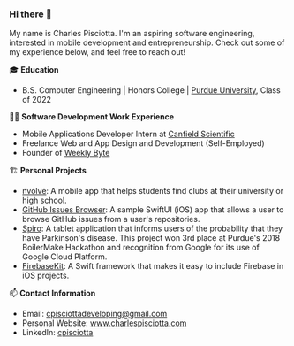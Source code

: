 ### Hi there 👋

My name is Charles Pisciotta. I'm an aspiring software engineering, interested in mobile development and entrepreneurship. Check out some of my experience below, and feel free to reach out!

🎓 **Education**
- B.S. Computer Engineering | Honors College | <a href="https://www.purdue.edu/" target="_blank">Purdue University</a>, Class of 2022

👨‍💻 **Software Development Work Experience**
- Mobile Applications Developer Intern at <a href="https://www.canfieldsci.com/" target="_blank">Canfield Scientific</a>
- Freelance Web and App Design and Development (Self-Employed)
- Founder of <a href="https://weeklybyte.io/" target="_blank">Weekly Byte</a>

🏗 **Personal Projects**
- <a href="https://github.com/cpisciotta/nvolve-Campus-Clubs-and-Events-Discovery" target="_blank">nvolve</a>: A mobile app that helps students find clubs at their university or high school.
- <a href="https://github.com/cpisciotta/GitHub-Issues-Browser" target="_blank">GitHub Issues Browser</a>: A sample SwiftUI (iOS) app that allows a user to browse GitHub issues from a user's repositories.
- <a href="https://devpost.com/software/spiro" target="_blank">Spiro</a>: A tablet application that informs users of the probability that they have Parkinson's disease. This project won 3rd place at Purdue's 2018 BoilerMake Hackathon and recognition from Google for its use of Google Cloud Platform.
- <a href="https://github.com/cpisciotta/FirebaseKit" target="_blank">FirebaseKit</a>: A Swift framework that makes it easy to include Firebase in iOS projects.

📫 **Contact Information**
- Email: cpisciottadeveloping@gmail.com
- Personal Website: <a href="https://www.charlespisciotta.com/" target="_blank">www.charlespisciotta.com</a>
- LinkedIn: <a href="https://www.linkedin.com/in/charlespisciotta/" target="_blank">cpisciotta</a>

